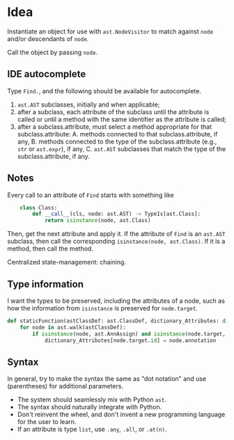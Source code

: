 # Idea

Instantiate an object for use with `ast.NodeVisitor` to match against `node` and/or descendants of `node`.

Call the object by passing `node`.

## IDE autocomplete

Type `Find.`, and the following should be available for autocomplete.

1. `ast.AST` subclasses, initially and when applicable;
2. after a subclass, each attribute of the subclass until the attribute is called or until a method with the same identifier as the attribute is called;
3. after a subclass.attribute, must select a method appropriate for that subclass.attribute:
  A. methods connected to that subclass.attribute, if any,
  B. methods connected to the type of the subclass.attribute (e.g., `str` or `ast.expr`), if any,
  C. `ast.AST` subclasses that match the type of the subclass.attribute, if any.

## Notes

Every call to an attribute of `Find` starts with something like

```python
    class Class:
        def __call__(cls, node: ast.AST) -> TypeIs[ast.Class]:
            return isinstance(node, ast.Class)
```

Then, get the next attribute and apply it. If the attribute of `Find` is an `ast.AST` subclass,
then call the corresponding `isinstance(node, ast.Class)`. If it is a method, then call the method.

Centralized state-management: chaining.

## Type information

I want the types to be preserved, including the attributes of a node, such as how the information from `isinstance`
is preserved for `node.target`.

```python
def staticFunction(astClassDef: ast.ClassDef, dictionary_Attributes: dict[str, ast.expr]):
    for node in ast.walk(astClassDef):
        if isinstance(node, ast.AnnAssign) and isinstance(node.target, ast.Name):
            dictionary_Attributes[node.target.id] = node.annotation
```

## Syntax

In general, try to make the syntax the same as "dot notation" and use (parentheses) for additional parameters.

- The system should seamlessly mix with Python `ast`.
- The syntax should naturally integrate with Python.
- Don't reinvent the wheel, and don't invent a new programming language for the user to learn.
- If an attribute is type `list`, use `.any`, `.all`, or `.at(n)`.
